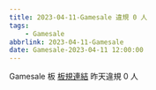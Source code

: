 ```yaml
---
title: 2023-04-11-Gamesale 違規 0 人
tags:
    - Gamesale
abbrlink: 2023-04-11-Gamesale
date: Gamesale-2023-04-11 12:00:00
---
```

Gamesale 板 [板規連結](https://www.ptt.cc/bbs/Gossiping/M.1637425085.A.07D.html)
昨天違規 0 人
